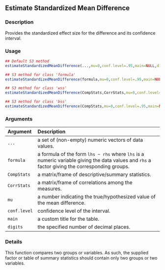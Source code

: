 ## Estimate Standardized Mean Difference

### Description

Provides the standardized effect size for the difference and its confidence interval.

### Usage

```r
## Default S3 method
estimateStandardizedMeanDifference(...,mu=0,conf.level=.95,main=NULL,digits=3)

## S3 method for class 'formula'
estimateStandardizedMeanDifference(formula,mu=0,conf.level=.95,main=NULL,digits=3)

## S3 method for class 'wss'
estimateStandardizedMeanDifference(CompStats,CorrStats,mu=0,conf.level=.95,main=NULL,digits=3)

## S3 method for class 'bss'
estimateStandardizedMeanDifference(CompStats,mu=0,conf.level=.95,main=NULL,digits=3)
```

### Arguments

Argument | Description
:-- | :--
```...``` | a set of (non-empty) numeric vectors of data values.
```formula``` | a formula of the form `lhs ~ rhs` where `lhs` is a numeric variable giving the data values and `rhs` a factor giving the corresponding groups.
```CompStats``` | a matrix/frame of descriptive/summary statistics.
```CorrStats``` | a matrix/frame of correlations among the measures.
```mu``` | a number indicating the true/hypothesized value of the mean difference.
```conf.level``` | confidence level of the interval.
```main``` | a custom title for the table.
```digits``` | the specified number of decimal places.

### Details

This function compares two groups or variables. As such, the supplied factor or table of summary statistics should contain only two groups or two variables.
